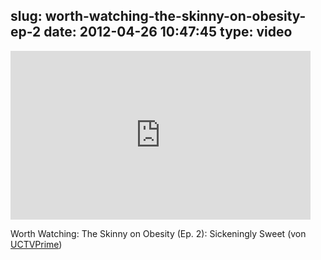 slug: worth-watching-the-skinny-on-obesity-ep-2
date: 2012-04-26 10:47:45
type: video
---

<iframe width="480" height="270" src="http://www.youtube.com/embed/0ndTEu_qDGA?fs=1&feature=oembed" frameborder="0" allowfullscreen></iframe>

Worth Watching: The Skinny on Obesity (Ep. 2): Sickeningly Sweet (von [UCTVPrime](http://www.youtube.com/watch?feature=player_embedded&v=0ndTEu_qDGA))
